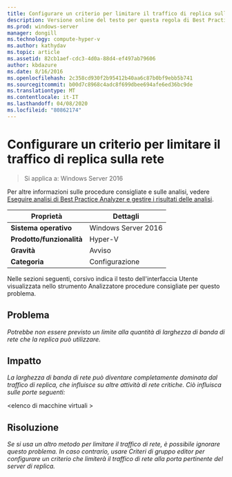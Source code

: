 ```yaml
---
title: Configurare un criterio per limitare il traffico di replica sulla rete
description: Versione online del testo per questa regola di Best Practices Analyzer.
ms.prod: windows-server
manager: dongill
ms.technology: compute-hyper-v
ms.author: kathydav
ms.topic: article
ms.assetid: 82cb1aef-cdc3-4d0a-88d4-ef497ab79606
author: kbdazure
ms.date: 8/16/2016
ms.openlocfilehash: 2c358cd930f2b95412b40aa6c87b0bf9ebb5b741
ms.sourcegitcommit: b00d7c8968c4adc8f699dbee694afe6ed36bc9de
ms.translationtype: MT
ms.contentlocale: it-IT
ms.lasthandoff: 04/08/2020
ms.locfileid: "80862174"
---
```

# <a name="configure-a-policy-to-throttle-the-replication-traffic-on-the-network"></a>Configurare un criterio per limitare il traffico di replica sulla rete

>Si applica a: Windows Server 2016

Per altre informazioni sulle procedure consigliate e sulle analisi, vedere [Eseguire analisi di Best Practice Analyzer e gestire i risultati delle analisi](https://go.microsoft.com/fwlink/p/?LinkID=223177).  
  
|Proprietà|Dettagli|  
|-|-|  
|**Sistema operativo**|Windows Server 2016|  
|**Prodotto/funzionalità**|Hyper-V|  
|**Gravità**|Avviso|  
|**Categoria**|Configurazione|  
  
Nelle sezioni seguenti, corsivo indica il testo dell'interfaccia Utente visualizzata nello strumento Analizzatore procedure consigliate per questo problema.  
  
## <a name="issue"></a>Problema  
*Potrebbe non essere previsto un limite alla quantità di larghezza di banda di rete che la replica può utilizzare.*  
  
## <a name="impact"></a>Impatto  
*La larghezza di banda di rete può diventare completamente dominata dal traffico di replica, che influisce su altre attività di rete critiche. Ciò influisca sulle porte seguenti:*  
  
\<elenco di macchine virtuali >  
  
## <a name="resolution"></a>Risoluzione  
*Se si usa un altro metodo per limitare il traffico di rete, è possibile ignorare questo problema. In caso contrario, usare Criteri di gruppo editor per configurare un criterio che limiterà il traffico di rete alla porta pertinente del server di replica.*  
  
  


